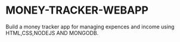 # MONEY-TRACKER-WEBAPP
Build a money tracker app for managing expences and income using HTML,CSS,NODEJS AND MONGODB.
